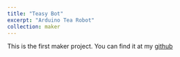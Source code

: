 ```yaml
---
title: "Teasy Bot"
excerpt: "Arduino Tea Robot"
collection: maker
---
```


This is the first maker project. You can find it at my [github](https://github.com/emacholdt/teasy_bot)
